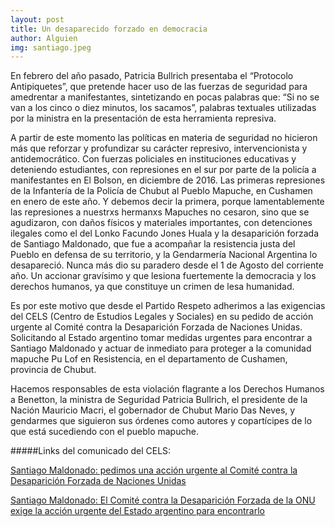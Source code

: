 ```yaml
---
layout: post
title: Un desaparecido forzado en democracia
author: Alguien
img: santiago.jpeg
---
```



En febrero del año pasado, Patricia Bullrich presentaba el “Protocolo Antipiquetes”, que pretende hacer uso de las fuerzas de seguridad para amedrentar a manifestantes, sintetizando en pocas palabras que: “Si no se van a los cinco o diez minutos, los sacamos”, palabras textuales utilizadas por la ministra en la presentación de esta herramienta represiva.

A partir de este momento las políticas en materia de seguridad no hicieron más que reforzar y profundizar su carácter represivo, intervencionista y antidemocrático. Con fuerzas policiales en instituciones educativas y deteniendo estudiantes, con represiones en el sur por parte de la policía a manifestantes en El Bolson, en diciembre de 2016. Las primeras represiones de la Infantería de la Policía de Chubut al Pueblo Mapuche, en Cushamen en enero de este año. Y debemos decir la primera, porque lamentablemente las represiones a nuestrxs hermanxs Mapuches no cesaron, sino que se agudizaron, con daños físicos y materiales importantes, con detenciones ilegales como el del Lonko Facundo Jones Huala y la desaparición forzada de Santiago Maldonado, que fue a acompañar la resistencia justa del Pueblo en defensa de su territorio, y la Gendarmería Nacional Argentina lo desapareció. Nunca más dio su paradero desde el 1 de Agosto del corriente año. Un accionar gravísimo y que lesiona fuertemente la democracia y los derechos humanos, ya que constituye un crimen de lesa humanidad.

Es por este motivo que desde el Partido Respeto adherimos a las exigencias del CELS (Centro de Estudios Legales y Sociales) en su pedido de acción urgente al Comité contra la Desaparición Forzada de Naciones Unidas. Solicitando al Estado argentino tomar medidas urgentes para encontrar a Santiago Maldonado y actuar de inmediato para proteger a la comunidad mapuche Pu Lof en Resistencia, en el departamento de Cushamen, provincia de Chubut.

Hacemos responsables de esta violación flagrante a los Derechos Humanos a Benetton, la ministra de Seguridad Patricia Bullrich, el presidente de la Nación Mauricio Macri, el gobernador de Chubut Mario Das Neves, y gendarmes que siguieron sus órdenes como autores y copartícipes de lo que está sucediendo con el pueblo mapuche.

#####Links del comunicado del CELS:

[Santiago Maldonado: pedimos una acción urgente al Comité contra la Desaparición Forzada de Naciones Unidas](http://www.cels.org.ar/web/2017/08/santiago-maldonado-pedimos-una-accion-urgente-al-comite-contra-la-desaparicion-forzada-de-naciones-unidas/)

[Santiago Maldonado: El Comité contra la Desaparición Forzada de la ONU exige la acción urgente del Estado argentino para encontrarlo](http://www.cels.org.ar/web/2017/08/el-comite-contra-la-desaparicion-forzada-de-la-onu-exige-la-accion-urgente/)
